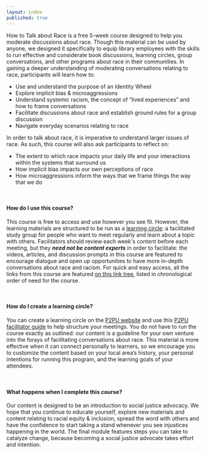 ```yaml
---
layout: index
published: true
---
```

How to Talk about Race is a free 5-week course designed to help you moderate discussions about race. Though this material can be used by anyone, we designed it specifically to equip library employees with the skills to run effective and considerate book discussions, learning circles, group conversations, and other programs about race in their communities. In gaining a deeper understanding of moderating conversations relating to race, participants will learn how to:
- Use and understand the purpose of an Identity Wheel
- Explore implicit bias & microaggressions
- Understand systemic racism, the concept  of “lived experiences” and how to frame conversations
- Facilitate discussions about race and establish ground rules for a group discussion
- Navigate everyday scenarios relating to race

In order to talk about race, it is imperative to understand larger issues of race. As such, this course will also ask participants to reflect on:
- The extent to which race impacts your daily life and your interactions within the systems that surround us
- How implicit bias impacts our own perceptions of race
- How microaggressions inform the ways that we frame things the way that we do

<br>

#### How do I use this course?
This course is free to access and use however you see fit. However, the learning materials are structured to be run as a [learning circle](https://www.p2pu.org/en/): a facilitated study group for people who want to meet regularly and learn about a topic with others. Facilitators should review each week's content before each meeting, but they **_need not be content experts_** in order to facilitate: the videos, articles, and discussion prompts in this course are featured to encourage dialogue and open up opportunities to have more in-depth conversations about race and racism. For quick and easy access, all the links from this course are featured [on this link tree](https://linktr.ee/howtotalkaboutrace), listed in chronological order of need for the course.

<br>

#### How do I create a learning circle?
You can create a learning circle on the [P2PU website](http://p2pu.org) and use this [P2PU facilitator guide](https://docs.google.com/document/d/1tiv1Y4ScGm4mVnJh4tUjCSzvCr44jaaI9_fn5y36Hvk/edit#) to help structure your meetings. You do not have to run the course exactly as outlined: our content is a guideline for your own venture into the forays of facilitating conversations about race. This material is more effective when it can connect personally to learners, so we encourage you to customize the content based on your local area’s history, your personal intentions for running this program, and the learning goals of your attendees. 

<br>

#### What happens when I complete this course?
Our content is designed to be an introduction to social justice advocacy. We hope that you continue to educate yourself, explore new materials and content relating to racial equity & inclusion, spread the word with others and have the confidence to start taking a stand whenever you see injustices happening in the world. The final module features steps you can take to catalyze change, because becoming a social justice advocate takes effort and intention.
